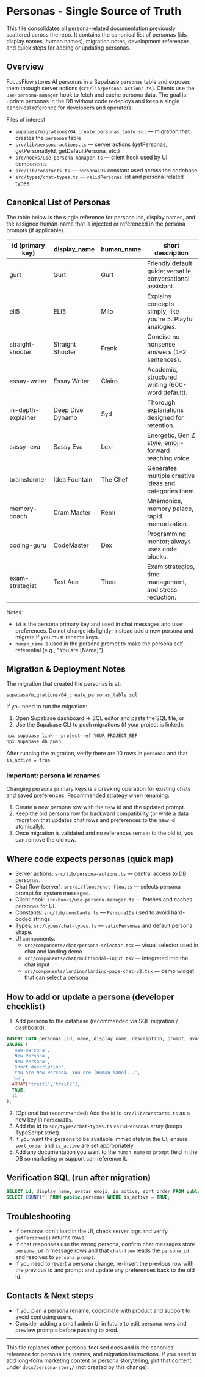 # Personas - Single Source of Truth

This file consolidates all persona-related documentation previously scattered across the repo.
It contains the canonical list of personas (ids, display names, human names), migration notes,
development references, and quick steps for adding or updating personas.

## Overview

FocusFlow stores AI personas in a Supabase `personas` table and exposes them through server actions
(`src/lib/persona-actions.ts`). Clients use the `use-persona-manager` hook to fetch and cache persona
data. The goal is: update personas in the DB without code redeploys and keep a single canonical
reference for developers and operators.

Files of interest
- `supabase/migrations/04_create_personas_table.sql` — migration that creates the `personas` table
- `src/lib/persona-actions.ts` — server actions (getPersonas, getPersonaById, getDefaultPersona, etc.)
- `src/hooks/use-persona-manager.ts` — client hook used by UI components
- `src/lib/constants.ts` — `PersonaIDs` constant used across the codebase
- `src/types/chat-types.ts` — `validPersonas` list and persona-related types

## Canonical List of Personas

The table below is the single reference for persona ids, display names, and the assigned human-name
that is injected or referenced in the persona prompts (if applicable).

| id (primary key) | display_name | human_name | short description |
|------------------|--------------|------------|-------------------|
| gurt | Gurt | Gurt | Friendly default guide; versatile conversational assistant. |
| eli5 | ELI5 | Milo | Explains concepts simply, like you're 5. Playful analogies. |
| straight-shooter | Straight Shooter | Frank | Concise no-nonsense answers (1–2 sentences). |
| essay-writer | Essay Writer | Clairo | Academic, structured writing (600-word default). |
| in-depth-explainer | Deep Dive Dynamo | Syd | Thorough explanations designed for retention. |
| sassy-eva | Sassy Eva | Lexi | Energetic, Gen Z style, emoji-forward teaching voice. |
| brainstormer | Idea Fountain | The Chef | Generates multiple creative ideas and categories them. |
| memory-coach | Cram Master | Remi | Mnemonics, memory palace, rapid memorization. |
| coding-guru | CodeMaster | Dex | Programming mentor; always uses code blocks. |
| exam-strategist | Test Ace | Theo | Exam strategies, time management, and stress reduction. |

Notes:
- `id` is the persona primary key and used in chat messages and user preferences. Do not change ids
  lightly; instead add a new persona and migrate if you must rename keys.
- `human_name` is used in the persona prompt to make the persona self-referential (e.g., "You are [Name]").

## Migration & Deployment Notes

The migration that created the personas is at:

```
supabase/migrations/04_create_personas_table.sql
```

If you need to run the migration:
1. Open Supabase dashboard → SQL editor and paste the SQL file, or
2. Use the Supabase CLI to push migrations (if your project is linked):

```powershell
npx supabase link --project-ref YOUR_PROJECT_REF
npx supabase db push
```

After running the migration, verify there are 10 rows in `personas` and that `is_active = true`.

### Important: persona id renames

Changing persona primary keys is a breaking operation for existing chats and saved preferences.
Recommended strategy when renaming:

1. Create a new persona row with the new id and the updated prompt.
2. Keep the old persona row for backward compatibility (or write a data migration that updates
   chat rows and preferences to the new id atomically).
3. Once migration is validated and no references remain to the old id, you can remove the old row.

## Where code expects personas (quick map)

- Server actions: `src/lib/persona-actions.ts` — central access to DB personas.
- Chat flow (server): `src/ai/flows/chat-flow.ts` — selects persona prompt for system messages.
- Client hook: `src/hooks/use-persona-manager.ts` — fetches and caches personas for UI.
- Constants: `src/lib/constants.ts` — `PersonaIDs` used to avoid hard-coded strings.
- Types: `src/types/chat-types.ts` — `validPersonas` and default persona shape.
- UI components:
  - `src/components/chat/persona-selector.tsx` — visual selector used in chat and landing demo
  - `src/components/chat/multimodal-input.tsx` — integrated into the chat input
  - `src/components/landing/landing-page-chat-v2.tsx` — demo widget that can select a persona

## How to add or update a persona (developer checklist)

1. Add persona to the database (recommended via SQL migration / dashboard):

```sql
INSERT INTO personas (id, name, display_name, description, prompt, avatar_emoji, personality_traits, is_active, sort_order)
VALUES (
  'new-persona',
  'New Persona',
  'New Persona',
  'Short description',
  'You are New Persona. You are [Human Name]...',
  '🆕',
  ARRAY['trait1','trait2'],
  TRUE,
  11
);
```

2. (Optional but recommended) Add the id to `src/lib/constants.ts` as a new key in `PersonaIDs`.
3. Add the id to `src/types/chat-types.ts` `validPersonas` array (keeps TypeScript strict).
4. If you want the persona to be available immediately in the UI, ensure `sort_order` and `is_active`
   are set appropriately.
5. Add any documentation you want to the `human_name` or `prompt` field in the DB so marketing or
   support can reference it.

## Verification SQL (run after migration)

```sql
SELECT id, display_name, avatar_emoji, is_active, sort_order FROM public.personas ORDER BY sort_order;
SELECT COUNT(*) FROM public.personas WHERE is_active = TRUE;
```

## Troubleshooting

- If personas don't load in the UI, check server logs and verify `getPersonas()` returns rows.
- If chat responses use the wrong persona, confirm chat messages store `persona_id` in message rows and
  that `chat-flow` reads the `persona_id` and resolves to `persona.prompt`.
- If you need to revert a persona change, re-insert the previous row with the previous id and prompt
  and update any preferences back to the old id.

## Contacts & Next steps

- If you plan a persona rename, coordinate with product and support to avoid confusing users.
- Consider adding a small admin UI in future to edit persona rows and preview prompts before pushing to prod.

---

This file replaces other persona-focused docs and is the canonical reference for persona ids, names,
and migration instructions. If you need to add long-form marketing content or persona storytelling, put
that content under `docs/persona-story/` (not created by this change).
